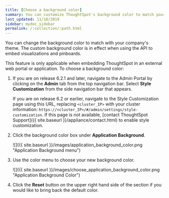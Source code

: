 ```yaml
---
title: [Choose a background color]
summary: You can customize ThoughtSpot's background color to match your company's theme.
last_updated: 11/18/2019
sidebar: mydoc_sidebar
permalink: /:collection/:path.html
---
```

You can change the background color to match with your company's theme. The custom background color is in effect when using the API to embed visualizations and pinboards.

This feature is only applicable when embedding ThoughtSpot in an external web portal or application. To choose a background color:

1. If you are on release 6.2.1 and later, navigate to the Admin Portal by clicking on the **Admin** tab from the top navigation bar. Select **Style Customization** from the side navigation bar that appears.

    If you are on release 6.2 or earlier, navigate to the Style Customization page using this URL, replacing `<cluster_IP>` with your cluster information: `https://<cluster_IP>/#/admin/settings/style-customization`. If this page is not available, [contact ThoughtSpot Support]({{ site.baseurl }}/appliance/contact.html) to enable style customization.

1. Click the background color box under **Application Background**.

     ![]({{ site.baseurl }}/images/application_background_color.png "Application Background menu")

2. Use the color menu to choose your new background color.

     ![]({{ site.baseurl }}/images/choose_application_background_color.png "Application Background Color")

3. Click the **Reset** button on the upper right hand side of the section if you would like to bring back the default color.
